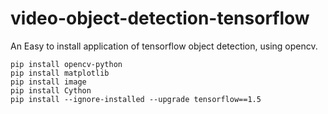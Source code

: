 # video-object-detection-tensorflow
An Easy to install application of tensorflow object detection, using opencv. 


```
pip install opencv-python
pip install matplotlib
pip install image
pip install Cython
pip install --ignore-installed --upgrade tensorflow==1.5

```
